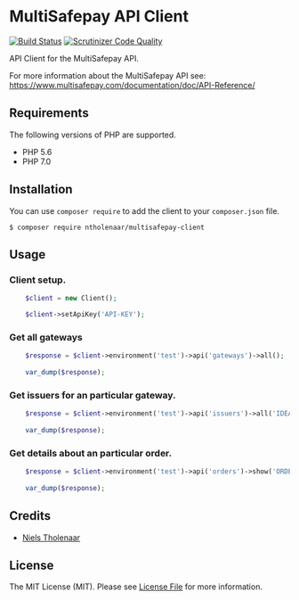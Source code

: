 # MultiSafepay API Client

[![Build Status](https://travis-ci.org/nielstholenaar/multisafepay-client.svg?branch=master)](https://travis-ci.org/nielstholenaar/multisafepay-client) [![Scrutinizer Code Quality](https://scrutinizer-ci.com/g/nielstholenaar/multisafepay-client/badges/quality-score.png?b=master)](https://scrutinizer-ci.com/g/nielstholenaar/multisafepay-client/?branch=master)

API Client for the MultiSafepay API.

For more information about the MultiSafepay API see: https://www.multisafepay.com/documentation/doc/API-Reference/

## Requirements

The following versions of PHP are supported.

* PHP 5.6
* PHP 7.0

## Installation

You can use `composer require` to add the client to your `composer.json` file.

```
$ composer require ntholenaar/multisafepay-client
```

## Usage

### Client setup.

```php
    $client = new Client();

    $client->setApiKey('API-KEY');
```

### Get all gateways

```php
    $response = $client->environment('test')->api('gateways')->all();
    
    var_dump($response);
```

### Get issuers for an particular gateway.

```php
    $response = $client->environment('test')->api('issuers')->all('IDEAL');
        
    var_dump($response);
```

### Get details about an particular order.

```php
    $response = $client->environment('test')->api('orders')->show('ORDER-ID');
        
    var_dump($response);
```

## Credits

- [Niels Tholenaar](https://github.com/nielstholenaar)


## License

The MIT License (MIT). Please see [License File](LICENSE) for more information.
